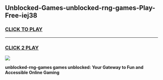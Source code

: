 
## Unblocked-Games-unblocked-rng-games-Play-Free-iej38
<h3>
<a href="https://premium76.site?title=unblocked-rng-games&ref=09A">CLICK TO PLAY</a></h3>
<hr>

<h3>
<a href="https://premium76.site?title=unblocked-rng-games&ref=09A">CLICK 2 PLAY</a>
  
</h3>

<a href="https://premium76.site?title=unblocked-rng-games&ref=09A"><img src="https://clearcache.store/games.png"></a>


**unblocked-rng-games games unblocked: Your Gateway to Fun and Accessible Online Gaming**
